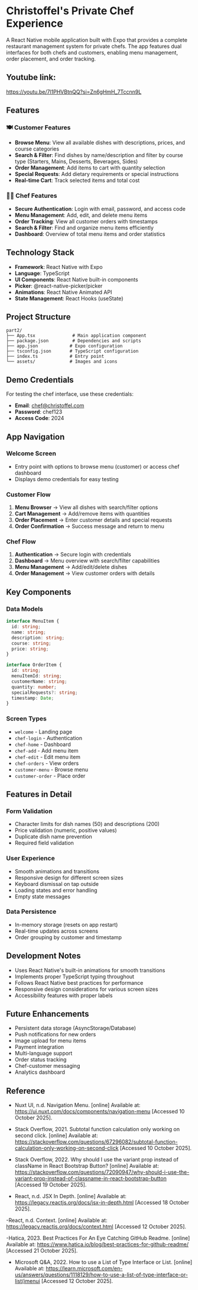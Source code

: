 # Christoffel's Private Chef Experience

A React Native mobile application built with Expo that provides a complete restaurant management system for private chefs. The app features dual interfaces for both chefs and customers, enabling menu management, order placement, and order tracking.

## Youtube link:
https://youtu.be/7l1PHVBtnQQ?si=Zn6gHmH_7Tccnn9L

## Features

### 🍽️ Customer Features
- **Browse Menu**: View all available dishes with descriptions, prices, and course categories
- **Search & Filter**: Find dishes by name/description and filter by course type (Starters, Mains, Desserts, Beverages, Sides)
- **Order Management**: Add items to cart with quantity selection
- **Special Requests**: Add dietary requirements or special instructions
- **Real-time Cart**: Track selected items and total cost

### 👨‍🍳 Chef Features
- **Secure Authentication**: Login with email, password, and access code
- **Menu Management**: Add, edit, and delete menu items
- **Order Tracking**: View all customer orders with timestamps
- **Search & Filter**: Find and organize menu items efficiently
- **Dashboard**: Overview of total menu items and order statistics

## Technology Stack

- **Framework**: React Native with Expo
- **Language**: TypeScript
- **UI Components**: React Native built-in components
- **Picker**: @react-native-picker/picker
- **Animations**: React Native Animated API
- **State Management**: React Hooks (useState)

## Project Structure

```
part2/
├── App.tsx              # Main application component
├── package.json         # Dependencies and scripts
├── app.json            # Expo configuration
├── tsconfig.json       # TypeScript configuration
├── index.ts            # Entry point
└── assets/             # Images and icons
```


## Demo Credentials

For testing the chef interface, use these credentials:
- **Email**: chef@christoffel.com
- **Password**: chef123
- **Access Code**: 2024

## App Navigation

### Welcome Screen
- Entry point with options to browse menu (customer) or access chef dashboard
- Displays demo credentials for easy testing

### Customer Flow
1. **Menu Browser** → View all dishes with search/filter options
2. **Cart Management** → Add/remove items with quantities
3. **Order Placement** → Enter customer details and special requests
4. **Order Confirmation** → Success message and return to menu

### Chef Flow
1. **Authentication** → Secure login with credentials
2. **Dashboard** → Menu overview with search/filter capabilities
3. **Menu Management** → Add/edit/delete dishes
4. **Order Management** → View customer orders with details

## Key Components

### Data Models
```typescript
interface MenuItem {
  id: string;
  name: string;
  description: string;
  course: string;
  price: string;
}

interface OrderItem {
  id: string;
  menuItemId: string;
  customerName: string;
  quantity: number;
  specialRequests?: string;
  timestamp: Date;
}
```

### Screen Types
- `welcome` - Landing page
- `chef-login` - Authentication
- `chef-home` - Dashboard
- `chef-add` - Add menu item
- `chef-edit` - Edit menu item
- `chef-orders` - View orders
- `customer-menu` - Browse menu
- `customer-order` - Place order

## Features in Detail

### Form Validation
- Character limits for dish names (50) and descriptions (200)
- Price validation (numeric, positive values)
- Duplicate dish name prevention
- Required field validation

### User Experience
- Smooth animations and transitions
- Responsive design for different screen sizes
- Keyboard dismissal on tap outside
- Loading states and error handling
- Empty state messages

### Data Persistence
- In-memory storage (resets on app restart)
- Real-time updates across screens
- Order grouping by customer and timestamp


## Development Notes

- Uses React Native's built-in animations for smooth transitions
- Implements proper TypeScript typing throughout
- Follows React Native best practices for performance
- Responsive design considerations for various screen sizes
- Accessibility features with proper labels

## Future Enhancements

- Persistent data storage (AsyncStorage/Database)
- Push notifications for new orders
- Image upload for menu items
- Payment integration
- Multi-language support
- Order status tracking
- Chef-customer messaging
- Analytics dashboard


## Reference
- Nuxt UI, n.d. Navigation Menu. [online] Available at: https://ui.nuxt.com/docs/components/navigation-menu
 [Accessed 10 October 2025].

- Stack Overflow, 2021. Subtotal function calculation only working on second click. [online] Available at: https://stackoverflow.com/questions/67296082/subtotal-function-calculation-only-working-on-second-click
 [Accessed 10 October 2025].

- Stack Overflow, 2022. Why should I use the variant prop instead of className in React Bootstrap Button? [online] Available at: https://stackoverflow.com/questions/72090947/why-should-i-use-the-variant-prop-instead-of-classname-in-react-bootstrap-button
 [Accessed 19 October 2025].

- React, n.d. JSX In Depth. [online] Available at: https://legacy.reactjs.org/docs/jsx-in-depth.html
 [Accessed 18 October 2025].

-React, n.d. Context. [online] Available at: https://legacy.reactjs.org/docs/context.html
 [Accessed 12 October 2025].
 
-Hatica, 2023. Best Practices For An Eye Catching GitHub Readme. [online] Available at: https://www.hatica.io/blog/best-practices-for-github-readme/
 [Accessed 21 October 2025].
 
- Microsoft Q&A, 2022. How to use a List of Type Interface or List<IMenuItem>. [online] Available at: https://learn.microsoft.com/en-us/answers/questions/1118129/how-to-use-a-list-of-type-interface-or-list(imenui
 [Accessed 12 October 2025].

  
